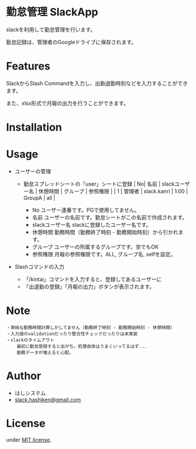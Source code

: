 # 勤怠管理 SlackApp

slackを利用して勤怠管理を行います。

勤怠記録は、管理者のGoogleドライブに保存されます。


# Features

SlackからSlash Commandを入力し、出勤退勤時刻などを入力することができます。

また、xlsx形式で月報の出力を行うことができます。


# Installation


# Usage

- ユーザーの管理
	- 勤怠スプレッドシートの「user」シートに登録
| No| 名前   | slackユーザー名 | 休憩時間 | グループ | 参照権限 |
| 1 | 管理者 | slack.kanri     | 1:00     | GroupA   | all      |
		
		- No				ユーザー連番です。PGで使用してません。
		- 名前				ユーザーの名前です。勤怠シートがこの名前で作成されます。
		- slackユーザー名	slackに登録したユーザー名です。
		- 休憩時間			勤務時間（勤務終了時刻 - 勤務開始時刻）から引かれます。
		- グループ			ユーザーの所属するグループです。空でもOK
		- 参照権限			月報の参照権限です。ALL, グループ名, selfを設定。

- Slashコマンドの入力
	- 「/kintai」コマンドを入力すると、登録してあるユーザーに
	- 「出退勤の登録」「月報の出力」ボタンが表示されます。


# Note
 
	・単純な勤務時間計算しかしてません（勤務終了時刻 - 勤務開始時刻 - 休憩時間）
	・入力値のvalidationだったり整合性チェックだったりは未実装
	・slackのタイムアウト
		最初に勤怠登録すると出がち。処理自体はうまくいってるはず...
		勤務データが増えると心配。
 
# Author

* はしシステム
* slack.hashiken@gmail.com
 
# License
 
under [MIT license](https://en.wikipedia.org/wiki/MIT_License).

